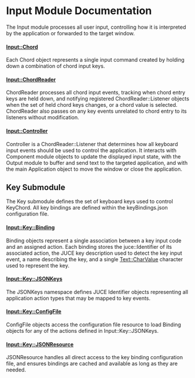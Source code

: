 # Input Module Documentation
The Input module processes all user input, controlling how it is interpreted by the application or forwarded to the target window.

#### [Input\::Chord](../../Source/GUI/Input/Input_Chord.h)
Each Chord object represents a single input command created by holding down a combination of chord input keys.

#### [Input\::ChordReader](../../Source/GUI/Input/Input_ChordReader.h)
ChordReader processes all chord input events, tracking when chord entry keys are held down, and notifying registered ChordReader::Listener objects when the set of held chord keys changes, or a chord value is selected. ChordReader also passes on any key events unrelated to chord entry to its listeners without modification.

#### [Input\::Controller](../../Source/GUI/Input/Input_Controller.h)
Controller is a ChordReader\::Listener that determines how all keyboard input events should be used to control the application. It interacts with Component module objects to update the displayed input state, with the Output module to buffer and send text to the targeted application, and with the main Application object to move the window or close the application.

## Key Submodule
The Key submodule defines the set of keyboard keys used to control KeyChord. All key bindings are defined within the keyBindings.json configuration file.

#### [Input\::Key\::Binding](../../Source/GUI/Input/Key/Input_Key_Binding.h)
Binding objects represent a single association between a key input code and an assigned action. Each binding stores the juce::Identifier of its associated action, the JUCE key description used to detect the key input event, a name describing the key, and a single [Text\::CharValue](../../Source/GUI/Text/Text_Values.h) character used to represent the key.

#### [Input\::Key\::JSONKeys](../../Source/GUI/Input/Key/Input_Key_JSONKeys.h)
The JSONKeys namespace defines JUCE Identifier objects representing all application action types that may be mapped to key events.

#### [Input\::Key\::ConfigFile](../../Source/GUI/Input/Key/Input_Key_ConfigFile.h)
ConfigFile objects access the configuration file resource to load Binding objects for any of the actions defined in Input\::Key\::JSONKeys.

#### [Input\::Key\::JSONResource](../../Source/GUI/Input/Key/Input_Key_JSONResource.h)
JSONResource handles all direct access to the key binding configuration file, and ensures bindings are cached and available as long as they are needed.


